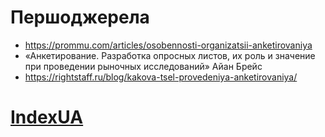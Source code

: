 # Першоджерела

* https://prommu.com/articles/osobennosti-organizatsii-anketirovaniya
* «Анкетирование. Разработка опросных листов, их роль и значение при проведении рыночных исследований» 	Айан Брейс
* https://rightstaff.ru/blog/kakova-tsel-provedeniya-anketirovaniya/

# [IndexUA](https://github.com/ip-85/System-Dynamics/blob/master/Theory/IndexUA.md)
